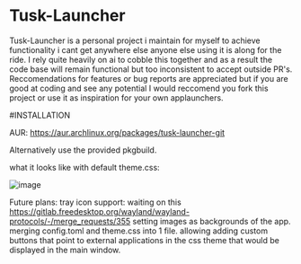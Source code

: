 # Tusk-Launcher
Tusk-Launcher is a personal project i maintain for myself to achieve functionality i cant get anywhere else anyone else using it is along for the ride.
I rely quite heavily on ai to cobble this together and as a result the code base will remain functional but too inconsistent to accept outside PR's.
Reccomendations for features or bug reports are appreciated but if you are good at coding and see any potential I would reccomend you fork this project or use it as inspiration for your own applaunchers.

#INSTALLATION

AUR: https://aur.archlinux.org/packages/tusk-launcher-git

Alternatively use the provided pkgbuild.

what it looks like with default theme.css:


![image](https://github.com/user-attachments/assets/9a25468a-d1b2-4cc8-b542-59c99052dbf5)




Future plans:
tray icon support: waiting on this https://gitlab.freedesktop.org/wayland/wayland-protocols/-/merge_requests/355
setting images as backgrounds of the app. 
merging config.toml and theme.css into 1 file. 
allowing adding custom buttons that point to external applications in the css theme that would be displayed in the main window.
